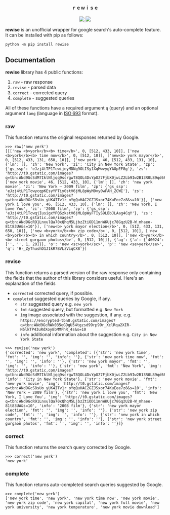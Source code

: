 <h4 align="center">ｒｅｗｉｓｅ</h4>

<p align="center">
  <a href="https://github.com/s0md3v/rewise/releases">
    <img src="https://img.shields.io/github/release/s0md3v/rewise.svg">
  </a>
  <a href="https://github.com/s0md3v/rewise/issues?q=is%3Aissue+is%3Aclosed">
      <img src="https://img.shields.io/github/issues-closed-raw/s0md3v/rewise.svg">
  </a>
</p>

**rewise** is an unofficial wrapper for google search's auto-complete feature. It can be installed with pip as follows:

```
python -m pip install rewise
```

## Documentation

**rewise** library has 4 public functions:

1. `raw` - raw response
2. `revise` - parsed data
3. `correct` - corrected query
4. `complete` - suggested queries

All of these functions have a required argument `q` (query) and an optional argument `lang` (language in [ISO 693](https://gist.github.com/Josantonius/b455e315bc7f790d14b136d61d9ae469) format).

### raw

This function returns the original responses returned by Google.

```
>>> raw('new yerk')
[[['new <b>york</b><b> time</b>', 0, [512, 433, 10]], ['new <b>york</b><b> time now</b>', 0, [512, 10]], ['new<b> york mayor</b>', 0, [512, 433, 131, 650, 10]], ['new york', 46, [512, 433, 131, 10], {'lm': [], 'zh': 'New York', 'zi': 'City in New York State', 'zp': {'gs_ssp': 'eJzj4tTP1TcwijeyMDNg9OLISy1XqMwvygYAOpEF8g'}, 'zs': 'http://t0.gstatic.com/images?q=tbn:ANd9GcSdM7IklNljqq9scrgwT8QOL4DvYpOZ7FjbX0jwLZ2Lb9Iw2B13R0L89qd6P7M&s=10'}], ['new york movie', 46, [512, 433, 10], {'lm': [], 'zh': 'new york movie', 'zi': 'New York — 2009 film', 'zp': {'gs_ssp': 'eJzj4tLP1TcwycqpKEsyYPTiy0stV6jML8pWyM0vy0wFAH_ZCWI'}, 'zs': 'http://t0.gstatic.com/images?q=tbn:ANd9GcS8sUo_yUK4ITv1r_oYgQuHAC2GZJSxor74KuEee7z8&s=10'}], ['new york i love you', 46, [512, 433, 10], {'lm': [], 'zh': 'New York, I Love You', 'zi': '2008 film', 'zp': {'gs_ssp': 'eJzj4tLP1TcwqjIusigxYPQSzkstV6jML8pWyFTIyS9LBbJLAag4CqY'}, 'zs': 'http://t0.gstatic.com/images?q=tbn:ANd9GcR91LnxulQa70xQhqM5LjbzZtiOD11mnWKUjc78GqzU2B-W_mhaeo-81t83UA&s=10'}], ['new<b> york mayor election</b>', 0, [512, 433, 131, 650, 10]], ['new <b>york</b><b> zip code</b>', 0, [512, 10]], ['new <b>york</b><b> in which country</b>', 0, [512, 10]], ['new <b>york</b><b> street gurgaon photos</b>', 0, [512, 10]]], {'ag': {'a': {'40024': ['', '', 1, 20]}}, 'o': 'new <sc>york</sc>', 'p': 'new <se>yerk</se>', 'q': 'H-_ZyThushD1J1kR7BVLzViqCX8'}]
```

### revise

This function returns a parsed version of the raw response only containing the fields that the author of this library considers useful. Here's an explanation of the fields

- `corrected` corrected query, if possible.
- `completed` suggested queries by Google, if any.
    - `str` suggested query e.g. `new york`
    - `fmt` suggested query, but formatted e.g. `New York`
    - `img` image associated with the suggestion, if any. e.g. `https://encrypted-tbn0.gstatic.com/images?q=tbn:ANd9GcRWk035eGDgU54tgzsd99rp99r_XclRqa2XIR-N5lkTP43uRdXoy8bMMFhR_4s&s=10`
    - `info` additional information about the suggestion e.g. `City in New York State`

```
>>> revise('new yerk')
{'corrected': 'new york', 'completed': [{'str': 'new york time', 'fmt': '', 'img': '', 'info': ''}, {'str': 'new york time now', 'fmt': '', 'img': '', 'info': ''}, {'str': 'new york mayor', 'fmt': '', 'img': '', 'info': ''}, {'str': 'new york', 'fmt': 'New York', 'img': 'http://t0.gstatic.com/images?q=tbn:ANd9GcSdM7IklNljqq9scrgwT8QOL4DvYpOZ7FjbX0jwLZ2Lb9Iw2B13R0L89qd6P7M&s=10', 'info': 'City in New York State'}, {'str': 'new york movie', 'fmt': 'new york movie', 'img': 'http://t0.gstatic.com/images?q=tbn:ANd9GcS8sUo_yUK4ITv1r_oYgQuHAC2GZJSxor74KuEee7z8&s=10', 'info': 'New York — 2009 film'}, {'str': 'new york i love you', 'fmt': 'New York, I Love You', 'img': 'http://t0.gstatic.com/images?q=tbn:ANd9GcR91LnxulQa70xQhqM5LjbzZtiOD11mnWKUjc78GqzU2B-W_mhaeo-81t83UA&s=10', 'info': '2008 film'}, {'str': 'new york mayor election', 'fmt': '', 'img': '', 'info': ''}, {'str': 'new york zip code', 'fmt': '', 'img': '', 'info': ''}, {'str': 'new york in which country', 'fmt': '', 'img': '', 'info': ''}, {'str': 'new york street gurgaon photos', 'fmt': '', 'img': '', 'info': ''}]}
```

### correct

This function returns the search query corrected by Google.

```
>>> correct('new yerk')
'new york'
```

### complete

This function returns auto-completed search queries suggested by Google.

```
>>> complete('new yerk')
['new york time', 'new york', 'new york time now', 'new york movie', 'new york zip code', 'new york capital', 'new york full movie', 'new york university', 'new york temperature', 'new york movie download']
```
